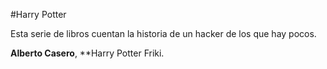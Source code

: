 #Harry Potter

Esta serie de libros cuentan la historia de un hacker de los que hay pocos.

**Alberto Casero**, **Harry Potter Friki.
